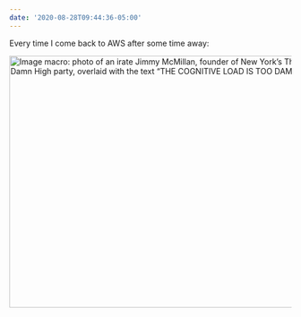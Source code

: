 ```yaml
---
date: '2020-08-28T09:44:36-05:00'
---
```

Every time I come back to AWS after some time away:

<img src="/posts/uploads/2020/30ce2164f1.jpg" width="600" height="450" alt="Image macro: photo of an irate Jimmy McMillan, founder of New York’s The Rent Is Too Damn High party, overlaid with the text “THE COGNITIVE LOAD IS TOO DAMN HIGH”" />
